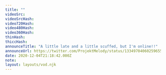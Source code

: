 ```yaml
---
title: ""
videoSrc: 
videoSrcHash: 
video720Hash: 
video480Hash: 
video360Hash: 
thinHash: 
thiccHash: 
announceTitle: "A little late and a little scuffed, but I'm online!!"
announceUrl: https://twitter.com/ProjektMelody/status/1334970406025965571
date: 2020-12-04T21:18:42.000Z
note: 
layout: layouts/vod.njk
---
```

